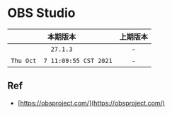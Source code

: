 # OBS Studio


|本期版本| 上期版本
|:---:|:---:
`27.1.3`| -
`Thu Oct  7 11:09:55 CST 2021` | -


## Ref

* [https://obsproject.com/](https://obsproject.com/)